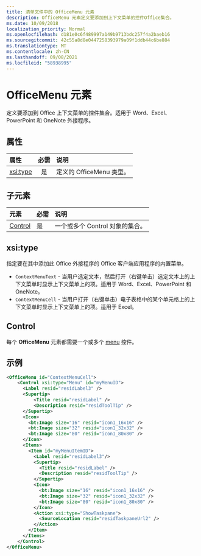 ```yaml
---
title: 清单文件中的 OfficeMenu 元素
description: OfficeMenu 元素定义要添加到上下文菜单的控件Office集合。
ms.date: 10/09/2018
localization_priority: Normal
ms.openlocfilehash: d181e0c6f489997a149b9713bdc257f4a2baeb16
ms.sourcegitcommit: 42c55a8d8e0447258393979a09f1ddb44c6be884
ms.translationtype: MT
ms.contentlocale: zh-CN
ms.lasthandoff: 09/08/2021
ms.locfileid: "58938995"
---
```

# <a name="officemenu-element"></a>OfficeMenu 元素

定义要添加到 Office 上下文菜单的控件集合。适用于 Word、Excel、PowerPoint 和 OneNote 外接程序。

## <a name="attributes"></a>属性

| 属性            | 必需 | 说明                          |
|:---------------------|:--------:|:-------------------------------------|
| [xsi:type](#xsitype) | 是      | 定义的 OfficeMenu 类型。|

## <a name="child-elements"></a>子元素

|  元素 |  必需  |  说明  |
|:-----|:-----|:-----|
|  [Control](#control)    | 是 |  一个或多个 Control 对象的集合。  |

## <a name="xsitype"></a>xsi:type

指定要在其中添加此 Office 外接程序的 Office 客户端应用程序的内置菜单。

- `ContextMenuText` -  当用户选定文本，然后打开（右键单击）选定文本上的上下文菜单时显示上下文菜单上的项。适用于 Word、Excel、PowerPoint 和 OneNote。
- `ContextMenuCell` -  当用户打开（右键单击）电子表格中的某个单元格上的上下文菜单时显示上下文菜单上的项。适用于 Excel。

## <a name="control"></a>Control

每个 **OfficeMenu** 元素都需要一个或多个 [menu](control.md#menu-dropdown-button-controls) 控件。 

## <a name="example"></a>示例

```xml
<OfficeMenu id="ContextMenuCell">
    <Control xsi:type="Menu" id="myMenuID">
      <Label resid="residLabel3" />
      <Supertip>
          <Title resid="residLabel" />
          <Description resid="residToolTip" />
      </Supertip>
      <Icon>
        <bt:Image size="16" resid="icon1_16x16" />
        <bt:Image size="32" resid="icon1_32x32" />
        <bt:Image size="80" resid="icon1_80x80" />
      </Icon>
      <Items>
        <Item id="myMenuItemID">
          <Label resid="residLabel3"/>
          <Supertip>
            <Title resid="residLabel" />
            <Description resid="residToolTip" />
          </Supertip>
          <Icon>
            <bt:Image size="16" resid="icon1_16x16" />
            <bt:Image size="32" resid="icon1_32x32" />
            <bt:Image size="80" resid="icon1_80x80" />
          </Icon>
          <Action xsi:type="ShowTaskpane">
            <SourceLocation resid="residTaskpaneUrl2" />
          </Action>
        </Item>
      </Items>
    </Control>
</OfficeMenu>
```
